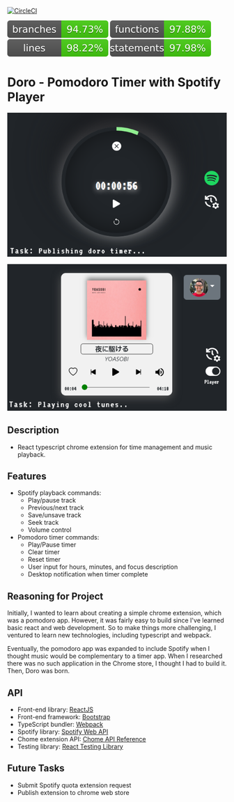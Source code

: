 [![CircleCI](https://circleci.com/gh/ericvpineda/doro.svg?style=shield)](https://app.circleci.com/pipelines/github/ericvpineda/doro)

![Coverage:branches](./coverage/badges/branches.svg)
![Coverage:functions](./coverage/badges/functions.svg)
![Coverage:lines](./coverage/badges/lines.svg)
![Coverage:statements](./coverage/badges/statements.svg)

# Doro - Pomodoro Timer with Spotify Player

![Doro Clock screen](./src/img/timer.png)

![Spotify Player](./src/img/spotify_player.png)

## Description

- React typescript chrome extension for time management and music playback.

## Features

- Spotify playback commands:
  - Play/pause track
  - Previous/next track
  - Save/unsave track
  - Seek track
  - Volume control
- Pomodoro timer commands:
  - Play/Pause timer
  - Clear timer
  - Reset timer
  - User input for hours, minutes, and focus description
  - Desktop notification when timer complete

## Reasoning for Project

Initially, I wanted to learn about creating a simple chrome extension, which was a pomodoro app. However, it was fairly easy to build since I've learned basic react and web development. So to make things more challenging, I ventured to learn new technologies, including typescript and webpack. 

Eventually, the pomodoro app was expanded to include Spotify when I thought music would be complementary to a timer app. When I researched there was no such application in the Chrome store, I thought I had to build it. Then, Doro was born.  

## API

- Front-end library: [ReactJS](https://reactjs.org/)
- Front-end framework: [Bootstrap](https://icons.getbootstrap.com/)
- TypeScript bundler: [Webpack](https://webpack.js.org/)
- Spotify library: [Spotify Web API](https://developer.spotify.com/documentation/web-api/reference/#/)
- Chome extension API: [Chome API Reference](https://developer.chrome.com/docs/extensions/reference/)
- Testing library: [React Testing Library](https://testing-library.com/docs/react-testing-library/intro/)

## Future Tasks

- Submit Spotify quota extension request
- Publish extension to chrome web store

